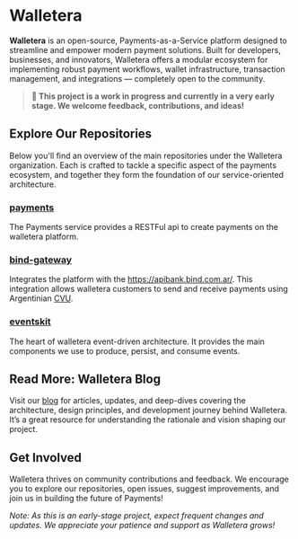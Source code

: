 # Walletera

**Walletera** is an open-source, Payments-as-a-Service platform designed to streamline and empower modern payment solutions. Built for developers, businesses, and innovators, Walletera offers a modular ecosystem for implementing robust payment workflows, wallet infrastructure, transaction management, and integrations — completely open to the community.

> **:construction: This project is a work in progress and currently in a very early stage. We welcome feedback, contributions, and ideas!**

## Explore Our Repositories

Below you'll find an overview of the main repositories under the Walletera organization. Each is crafted to tackle a specific aspect of the payments ecosystem, and together they form the foundation of our service-oriented architecture.


### [payments](https://github.com/walletera/payments)
The Payments service provides a RESTFul api to create payments on the walletera platform.

### [bind-gateway](https://github.com/walletera/bind-gateway)
Integrates the platform with the https://apibank.bind.com.ar/. This integration allows walletera customers to send and receive payments using Argentinian [CVU](https://bcra.gob.ar/MediosPago/Politica_Pagos-i.asp#h).

### [eventskit](https://github.com/walletera/eventskit)
The heart of walletera event-driven architecture. It provides the main components we use to produce, persist, and consume events.


## Read More: Walletera Blog

Visit our [blog](https://walletera.dev/) for articles, updates, and deep-dives covering the architecture, design principles, and development journey behind Walletera. It’s a great resource for understanding the rationale and vision shaping our project.


## Get Involved

Walletera thrives on community contributions and feedback. We encourage you to explore our repositories, open issues, suggest improvements, and join us in building the future of Payments!


*Note: As this is an early-stage project, expect frequent changes and updates. We appreciate your patience and support as Walletera grows!*

